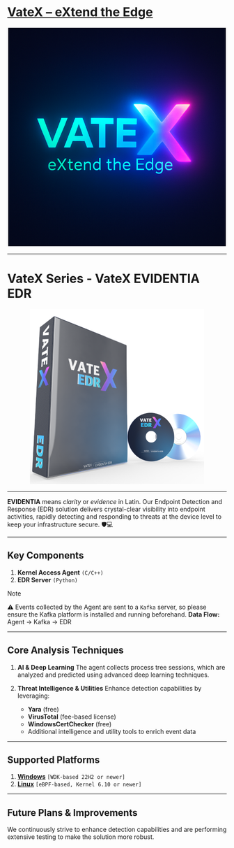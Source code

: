 # [VateX – eXtend the Edge](https://github.com/lastime1650/VateX)

<div align="center">
  <img
    src="https://github.com/lastime1650/VateX/blob/main/images/VATEX.png"
    alt="VATEX LOGO"
    width="500"
  />
</div>

---

# VateX Series - VateX EVIDENTIA EDR

<div align="center">
  <img
    src="https://github.com/lastime1650/VateX/blob/mainv2/images/VATEX_EDR_RENDERED.png"
    alt="VATEX EDR"
    width="400"
  />
</div>

---

**EVIDENTIA** means *clarity* or *evidence* in Latin.
Our Endpoint Detection and Response (EDR) solution delivers crystal-clear visibility into endpoint activities, rapidly detecting and responding to threats at the device level to keep your infrastructure secure. 🛡️💻

---

## Key Components

1. **Kernel Access Agent** `(C/C++)`
2. **EDR Server** `(Python)`

> [!Note]
> ⚠️ Events collected by the Agent are sent to a `Kafka` server, so please ensure the Kafka platform is installed and running beforehand.
> **Data Flow:** Agent → Kafka → EDR

---

## Core Analysis Techniques

1. **AI & Deep Learning**
   The agent collects process tree sessions, which are analyzed and predicted using advanced deep learning techniques.

2. **Threat Intelligence & Utilities**
   Enhance detection capabilities by leveraging:

   * **Yara** (free)
   * **VirusTotal** (fee-based license)
   * **WindowsCertChecker** (free)
   * Additional intelligence and utility tools to enrich event data

---

## Supported Platforms

1. [**Windows**](https://github.com/lastime1650/VATEX_EVIDENTIA_EDR/tree/Windows) `[WDK-based 22H2 or newer]`
2. [**Linux**](https://github.com/lastime1650/VATEX_EVIDENTIA_EDR/tree/Linux) `[eBPF-based, Kernel 6.10 or newer]`

---

## Future Plans & Improvements

We continuously strive to enhance detection capabilities and are performing extensive testing to make the solution more robust.

